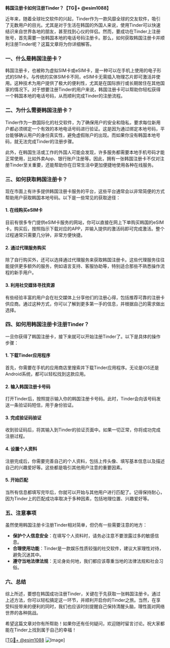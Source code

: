 **韩国注册卡如何注册Tinder？【TG💪+ @esim1088】**

近年来，随着全球社交软件的兴起，Tinder作为一款风靡全球的交友软件，吸引了无数用户的目光。尤其是对于生活在韩国的外国人来说，使用Tinder可以快速结识来自世界各地的朋友，甚至找到心仪的伴侣。然而，要成功在Tinder上注册账号，首先需要一张韩国本地的电话号码注册卡。那么，如何获取韩国注册卡并顺利注册Tinder呢？这篇文章将为你详细解答。

### 一、什么是韩国注册卡？

韩国注册卡，也被称为虚拟SIM卡或eSIM卡，是一种可以在手机上使用的电子形式的SIM卡。与传统的实体SIM卡不同，eSIM卡无需插入物理芯片即可激活并使用。这种技术为用户提供了极大的便利性，尤其是在国际旅行或长期居住在其他国家的情况下。对于想要注册Tinder的用户来说，韩国注册卡可以帮助你轻松获得一个韩国本地的电话号码，从而顺利完成Tinder的注册流程。

### 二、为什么需要韩国注册卡？

Tinder作为一款国际化的社交软件，为了确保用户的安全和隐私，要求每位新用户都必须绑定一个有效的本地电话号码进行验证。这是因为通过绑定本地号码，平台能够确认用户的身份真实性，避免虚假账户的出现。而如果你没有韩国本地号码，就无法完成Tinder的注册步骤。

此外，在韩国生活或工作的外国人可能会发现，许多服务都需要本地手机号码才能正常使用，比如外卖App、银行账户注册等。因此，拥有一张韩国注册卡不仅对注册Tinder至关重要，还能帮助你在日常生活中更加便捷地使用各种在线服务。

### 三、如何获取韩国注册卡？

现在市面上有许多提供韩国注册卡服务的平台，这些平台通常会以非常简便的方式帮助用户获取韩国本地号码。以下是一些常见的获取途径：

#### 1. 在线购买eSIM卡

目前有很多专门提供eSIM卡服务的网站，你可以直接在网上下单购买韩国的eSIM卡。购买后，按照指示下载对应的APP，并输入提供的激活码即可完成激活。整个过程通常只需要几分钟，非常方便快捷。

#### 2. 通过代理服务购买

除了自行购买外，还可以选择通过代理服务来获取韩国注册卡。这些代理服务往往能提供更多额外的服务，例如语言支持、客服协助等，特别适合那些不熟悉操作流程的新手用户。

#### 3. 利用社交媒体寻找资源

有些经验丰富的用户会在社交媒体上分享他们的注册心得，包括推荐可靠的注册卡供应商。通过这种方式，你可以了解到更多第一手的信息，并根据自己的需求做出选择。

### 四、如何用韩国注册卡注册Tinder？

一旦你获得了韩国注册卡，接下来就可以开始注册Tinder了。以下是具体的操作步骤：

#### 1. 下载Tinder应用程序

首先，你需要在手机的应用商店里搜索并下载Tinder应用程序。无论是iOS还是Android系统，都可以轻松找到这款应用。

#### 2. 输入韩国注册卡号码

打开Tinder后，按照提示输入你的韩国注册卡号码。此时，Tinder会向该号码发送一条验证码短信，用于身份验证。

#### 3. 完成验证码验证

收到验证码后，将其输入到Tinder的验证页面中。如果一切正常，你将成功完成注册过程。

#### 4. 设置个人资料

注册完成后，你需要完善自己的个人资料，包括上传头像、填写基本信息以及描述自己的兴趣爱好等。这些都是吸引其他用户注意的重要因素。

#### 5. 开始匹配

当所有信息都填写完毕后，你就可以开始与其他用户进行匹配了。记得保持耐心，因为Tinder上的匹配成功率取决于多种因素，包括地理位置、兴趣爱好等。

### 五、注意事项

虽然使用韩国注册卡注册Tinder相对简单，但仍有一些需要注意的地方：

- **保护个人信息安全**：在填写个人资料时，请务必注意不要泄露过多的敏感信息。
- **合理使用功能**：Tinder是一款娱乐性质较强的社交软件，建议大家理性对待，避免沉迷其中。
- **遵守当地法律法规**：无论身处何地，我们都应该尊重当地的法律法规和社会习俗。

### 六、总结

综上所述，要想在韩国成功注册Tinder，关键在于先获取一张韩国注册卡。通过上述方法，你可以轻松搞定这一环节，并顺利开启你的Tinder之旅。当然，在享受科技带来的便利的同时，我们也应该时刻提醒自己保持清醒头脑，理性面对网络世界的各种挑战。

希望这篇文章对你有所帮助！如果你还有任何疑问，欢迎随时留言讨论。祝大家都能在Tinder上找到属于自己的幸福！

[[TG💪+ @esim1088](https://t.me/s/esim1088) ![Image](https://i.postimg.cc/4NQfJmqS/Snipaste-2025-05-13-00-14-12.png)]